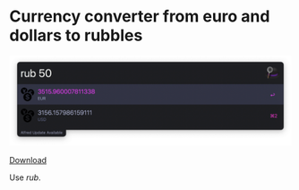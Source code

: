 # Currency converter from euro and dollars to rubbles

![Screenshot](./screenshot.png)

[Download](https://github.com/LekcRg/Alfred-currency-converter/releases)

Use *rub*.
